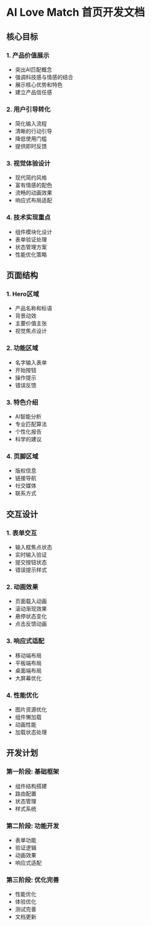 # AI Love Match 首页开发文档

## 核心目标

### 1. 产品价值展示
- 突出AI匹配概念
- 强调科技感与情感的结合
- 展示核心优势和特色
- 建立产品信任感

### 2. 用户引导转化
- 简化输入流程
- 清晰的行动引导
- 降低使用门槛
- 提供即时反馈

### 3. 视觉体验设计
- 现代简约风格
- 富有情感的配色
- 流畅的动画效果
- 响应式布局适配

### 4. 技术实现重点
- 组件模块化设计
- 表单验证处理
- 状态管理方案
- 性能优化策略

## 页面结构

### 1. Hero区域
- 产品名称和标语
- 背景动效
- 主要价值主张
- 视觉焦点设计

### 2. 功能区域
- 名字输入表单
- 开始按钮
- 操作提示
- 错误反馈

### 3. 特色介绍
- AI智能分析
- 专业匹配算法
- 个性化报告
- 科学的建议

### 4. 页脚区域
- 版权信息
- 链接导航
- 社交媒体
- 联系方式

## 交互设计

### 1. 表单交互
- 输入框焦点状态
- 实时输入验证
- 提交按钮状态
- 错误提示样式

### 2. 动画效果
- 页面载入动画
- 滚动渐现效果
- 悬停状态变化
- 点击反馈动画

### 3. 响应式适配
- 移动端布局
- 平板端布局
- 桌面端布局
- 大屏幕优化

### 4. 性能优化
- 图片资源优化
- 组件懒加载
- 动画性能
- 加载状态处理

## 开发计划

### 第一阶段: 基础框架
- 组件结构搭建
- 路由配置
- 状态管理
- 样式系统

### 第二阶段: 功能开发
- 表单功能
- 验证逻辑
- 动画效果
- 响应式适配

### 第三阶段: 优化完善
- 性能优化
- 体验优化
- 测试完善
- 文档更新